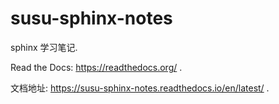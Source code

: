 # susu-sphinx-notes

sphinx 学习笔记.

Read the Docs: https://readthedocs.org/ .

文档地址: https://susu-sphinx-notes.readthedocs.io/en/latest/ .